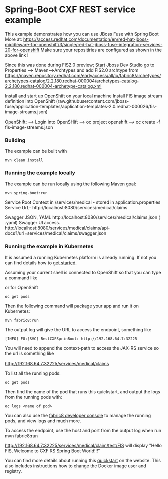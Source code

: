 # Spring-Boot CXF REST service example


This example demonstrates how you can use JBoss Fuse  with Spring Boot
More at: https://access.redhat.com/documentation/en/red-hat-jboss-middleware-for-openshift/3/single/red-hat-jboss-fuse-integration-services-20-for-openshift
Make sure your repositiries are configured as shown in the above link !

Since this was done during FIS2.0 preview; Start Jboss Dev Studio go to Properties --> Maven-->Archtypes
 and add FIS2.0 archtype from https://maven.repository.redhat.com/earlyaccess/all/io/fabric8/archetypes/archetypes-catalog/2.2.180.redhat-000004/archetypes-catalog-2.2.180.redhat-000004-archetype-catalog.xml


Install and start up OpenShift on your local machine
Install FIS image stream definition into OpenShift (raw.githubusercontent.com/jboss-fuse/application-templates/application-templates-2.0.redhat-000026/fis-image-streams.json)


OpenShift:
--> Login into OpenSHift
--> oc project openshift
--> oc create -f fis-image-streams.json

### Building

The example can be built with

    mvn clean install


### Running the example locally

The example can be run locally using the following Maven goal:

    mvn spring-boot:run

Service Root Context in /services/medical - stored in application.properties 
Service UrL- http://localhost:8080/services/medical/claims

Swagger JSON, YAML
http://localhost:8080/services/medical/claims.json ( .yaml)
Swagger UI access.
http://localhost:8080/services/medical/claims/api-docs?/url=services/medical/claims/swagger.json

### Running the example in Kubernetes

It is assumed a running Kubernetes platform is already running. If not you can find details how to [get started](http://fabric8.io/guide/getStarted/index.html).

Assuming your current shell is connected to  OpenShift so that you can type a command like



or for OpenShift

```
oc get pods
```

Then the following command will package your app and run it on Kubernetes:

```
mvn fabric8:run
```
The output log will give the URL to access the endpoint, something like
```
[INFO] F8:[SVC] RestCXFSprinBoot: http://192.168.64.7:32225
```

You will need to append the context-path to access the JAX-RS service so the url is something like

http://192.168.64.7:32225/services/medical/claims

To list all the running pods:

    oc get pods

Then find the name of the pod that runs this quickstart, and output the logs from the running pods with:

    oc logs <name of pod>

You can also use the [fabric8 developer console](http://fabric8.io/guide/console.html) to manage the running pods, and view logs and much more.

To access the endpoint, use the host and port from the output log when run mvn fabric8:run

http://192.168.64.7:32225/services/medical/claim/test/FIS
will display "Hello FIS, Welcome to CXF RS Spring Boot World!!!"


You can find more details about running this [quickstart](http://fabric8.io/guide/quickstarts/running.html) on the website. This also includes instructions how to change the Docker image user and registry.


